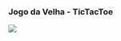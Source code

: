 ### Jogo da Velha - TicTacToe

<div>
  <img src="https://user-images.githubusercontent.com/110845169/197303356-5dac85f2-3b93-461c-b437-8acf07b52902.gif">
</div>
